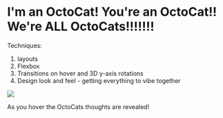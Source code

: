 # I'm an OctoCat! You're an OctoCat!! We're ALL OctoCats!!!!!!!

Techniques:
1. layouts
2. Flexbox
3. Transitions on hover and 3D y-axis rotations
4. Design look and feel - getting everything to vibe together

![](https://github.com/lisabroadhead/WebFundamentals/blob/main/CSS/octoCat/Screen%20Recording%202022-06-03%20at%2011.13.45%20AM.gif)

As you hover the OctoCats thoughts are revealed! 

